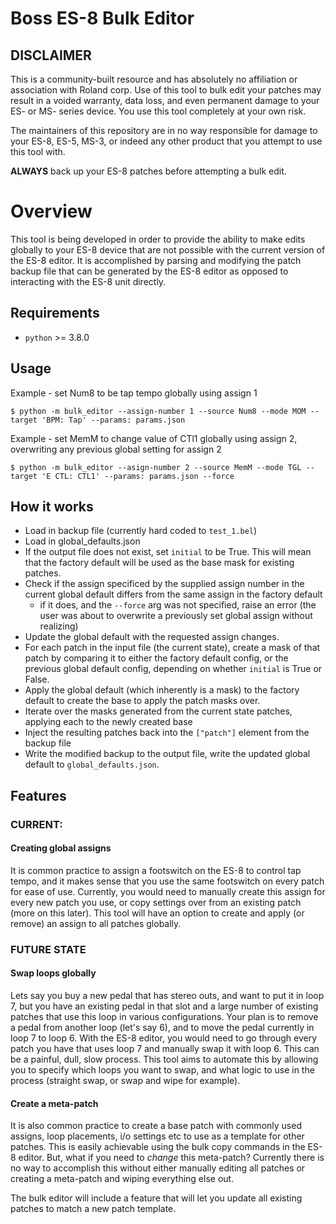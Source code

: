 # Boss ES-8 Bulk Editor

## DISCLAIMER

This is a community-built resource and has absolutely no affiliation or association with Roland corp. Use of this tool to bulk edit your patches may result in a voided warranty, data loss, and even permanent damage to your ES- or MS- series device. You use this tool completely at your own risk.

The maintainers of this repository are in no way responsible for damage to your ES-8, ES-5, MS-3, or indeed any other product that you attempt to use this tool with.

**ALWAYS** back up your ES-8 patches before attempting a bulk edit.

# Overview

This tool is being developed in order to provide the ability to make edits globally to your ES-8 device that are not possible with the current version of the ES-8 editor. It is accomplished by parsing and modifying the patch backup file that can be generated by the ES-8 editor as opposed to interacting with the ES-8 unit directly.

## Requirements
- `python` >= 3.8.0

## Usage

Example - set Num8 to be tap tempo globally using assign 1

```shell
$ python -m bulk_editor --assign-number 1 --source Num8 --mode MOM --target 'BPM: Tap' --params: params.json
```

Example - set MemM to change value of CTl1 globally using assign 2, overwriting any previous global setting for assign 2

```shell
$ python -m bulk_editor --asign-number 2 --source MemM --mode TGL --target 'E CTL: CTL1' --params: params.json --force
```

## How it works

- Load in backup file (currently hard coded to `test_1.bel`)
- Load in global_defaults.json
- If the output file does not exist, set `initial` to be True. This will mean that the factory default will be used as the base mask for existing patches.
- Check if the assign specificed by the supplied assign number in the current global default differs from the same assign in the factory default
    - if it does, and the `--force` arg was not specified, raise an error (the user was about to overwrite a previously set global assign without realizing)
- Update the global default with the requested assign changes.
- For each patch in the input file (the current state), create a mask of that patch by comparing it to either the factory default config, or the previous global default config, depending on whether `initial` is True or False.
- Apply the global default (which inherently is a mask) to the factory default to create the base to apply the patch masks over.
- Iterate over the masks generated from the current state patches, applying each to the newly created base
- Inject the resulting patches back into the `["patch"]` element from the backup file
- Write the modified backup to the output file, write the updated global default to `global_defaults.json`.

## Features

### CURRENT:

#### Creating global assigns

It is common practice to assign a footswitch on the ES-8 to control tap tempo, and it makes sense that you use the same footswitch on every patch for ease of use. Currently, you would need to manually create this assign for every new patch you use, or copy settings over from an existing patch (more on this later). This tool will have an option to create and apply (or remove) an assign to all patches globally.

### FUTURE STATE

#### Swap loops globally

Lets say you buy a new pedal that has stereo outs, and want to put it in loop 7, but you have an existing pedal in that slot and a large number of existing patches that use this loop in various configurations. Your plan is to remove a pedal from another loop (let's say 6), and to move the pedal currently in loop 7 to loop 6. With the ES-8 editor, you would need to go through every patch you have that uses loop 7 and manually swap it with loop 6. This can be a painful, dull, slow process. This tool aims to automate this by allowing you to specify which loops you want to swap, and what logic to use in the process (straight swap, or swap and wipe for example).

#### Create a meta-patch

It is also common practice to create a base patch with commonly used assigns, loop placements, i/o settings etc to use as a template for other patches. This is easily achievable using the bulk copy commands in the ES-8 editor. But, what if you need to *change* this meta-patch? Currently there is no way to accomplish this without either manually editing all patches or creating a meta-patch and wiping everything else out.

The bulk editor will include a feature that will let you update all existing patches to match a new patch template.